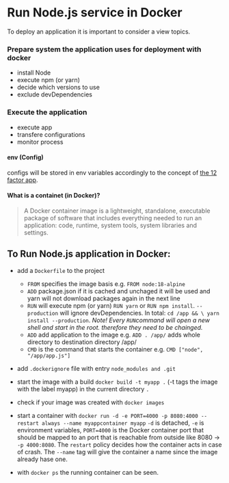 # Run Node.js service in Docker

To deploy an application it is important to consider a view topics.

### Prepare system the application uses for deployment with docker

- install Node
- execute npm (or yarn)
- decide which versions to use
- exclude devDependencies

### Execute the application

- execute app
- transfere configurations
- monitor process

#### env (Config)

configs will be stored in env variables accordingly to the concept of [the 12 factor app](https://12factor.net/de/).

#### What is a containet (in Docker)?

> A Docker container image is a lightweight, standalone, executable package of software that includes everything needed to run an application: code, runtime, system tools, system libraries and settings.

## To Run Node.js application in Docker:

- add a `Dockerfile` to the project

  - `FROM` specifies the image basis e.g. `FROM node:18-alpine`
  - `ADD` package.json if it is cached and unchaged it will be used and yarn will not download packages again in the next line
  - `RUN` will execute npm (or yarn) `RUN yarn` or `RUN npm install`. `--production` will ignore devDependencies. In total: `cd /app && \ yarn install --production`. _Note! Every `RUN`command will open a new shell and start in the root. therefore they need to be chainged._
  - `ADD` add application to the image e.g. `ADD . /app/` adds whole directory to destination directory /app/
  - `CMD` is the command that starts the container e.g. `CMD ["node", "/app/app.js"]`

- add `.dockerignore` file with entry `node_modules and .git`
- start the image with a build `docker build -t myapp .` (-t tags the image with the label myapp) in the current directory `. `
- check if your image was created with `docker images`
- start a container with `docker run -d -e PORT=4000 -p 8080:4000 --restart always --name myappcontainer myapp` `-d` is detached, `-e` is environment variables, `PORT=4000` is the Docker container port that should be mapped to an port that is reachable from outside like 8080 -> `-p 4000:8080`. The `restart` policy decides how the container acts in case of crash. The `--name` tag will give the container a name since the image already hase one.
- with `docker ps` the running container can be seen.

